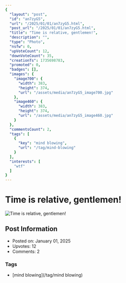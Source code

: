 ```yaml
---
{
  "layout": "post",
  "id": "an7zyG5",
  "url": "/2025/01/01/an7zyG5.html",
  "post_url": "/2025/01/01/an7zyG5.html",
  "title": "Time is relative, gentlemen!",
  "description": "",
  "type": "Photo",
  "nsfw": 0,
  "upVoteCount": 12,
  "downVoteCount": 35,
  "creationTs": 1735698783,
  "promoted": 0,
  "badges": [],
  "images": {
    "image700": {
      "width": 383,
      "height": 374,
      "url": "/assets/media/an7zyG5_image700.jpg"
    },
    "image460": {
      "width": 383,
      "height": 374,
      "url": "/assets/media/an7zyG5_image460.jpg"
    }
  },
  "commentsCount": 2,
  "tags": [
    {
      "key": "mind blowing",
      "url": "/tag/mind-blowing"
    }
  ],
  "interests": [
    "wtf"
  ]
}
---
```


# Time is relative, gentlemen!

![Time is relative, gentlemen!](/assets/media/an7zyG5_image700.jpg)

## Post Information

- Posted on: January 01, 2025
- Upvotes: 12
- Comments: 2

### Tags

- [mind blowing](/tag/mind blowing)
